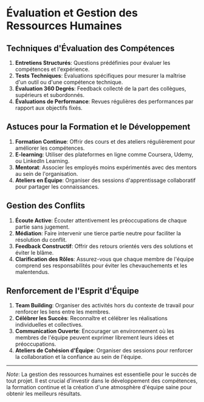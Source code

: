 # Évaluation et Gestion des Ressources Humaines

## Techniques d'Évaluation des Compétences

1. **Entretiens Structurés**: Questions prédéfinies pour évaluer les compétences et l'expérience.
2. **Tests Techniques**: Évaluations spécifiques pour mesurer la maîtrise d'un outil ou d'une compétence technique.
3. **Évaluation 360 Degrés**: Feedback collecté de la part des collègues, supérieurs et subordonnés.
4. **Évaluations de Performance**: Revues régulières des performances par rapport aux objectifs fixés.

## Astuces pour la Formation et le Développement

1. **Formation Continue**: Offrir des cours et des ateliers régulièrement pour améliorer les compétences.
2. **E-learning**: Utiliser des plateformes en ligne comme Coursera, Udemy, ou LinkedIn Learning.
3. **Mentorat**: Associer les employés moins expérimentés avec des mentors au sein de l'organisation.
4. **Ateliers en Équipe**: Organiser des sessions d'apprentissage collaboratif pour partager les connaissances.

## Gestion des Conflits

1. **Écoute Active**: Écouter attentivement les préoccupations de chaque partie sans jugement.
2. **Médiation**: Faire intervenir une tierce partie neutre pour faciliter la résolution du conflit.
3. **Feedback Constructif**: Offrir des retours orientés vers des solutions et éviter le blâme.
4. **Clarification des Rôles**: Assurez-vous que chaque membre de l'équipe comprend ses responsabilités pour éviter les chevauchements et les malentendus.

## Renforcement de l'Esprit d'Équipe

1. **Team Building**: Organiser des activités hors du contexte de travail pour renforcer les liens entre les membres.
2. **Célébrer les Succès**: Reconnaître et célébrer les réalisations individuelles et collectives.
3. **Communication Ouverte**: Encourager un environnement où les membres de l'équipe peuvent exprimer librement leurs idées et préoccupations.
4. **Ateliers de Cohésion d'Équipe**: Organiser des sessions pour renforcer la collaboration et la confiance au sein de l'équipe.

---

_Note_: La gestion des ressources humaines est essentielle pour le succès de tout projet. Il est crucial d'investir dans le développement des compétences, la formation continue et la création d'une atmosphère d'équipe saine pour obtenir les meilleurs résultats.
